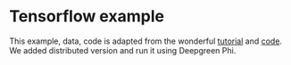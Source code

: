 Tensorflow example
==================

This example, data, code is adapted from the wonderful 
[tutorial](http://bcomposes.com/2016/11/26/simple-end-to-end-tensorflow-examples])
and [code](https://github.com/jasobaldridge/try-tf).   We added distributed 
version and run it using Deepgreen Phi.
